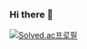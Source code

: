 ### Hi there 👋

[![Solved.ac프로필](http://mazassumnida.wtf/api/v2/generate_badge?boj={handle})](https://solved.ac/0cookieboy0)

<!--
**pokycookie/pokycookie** is a ✨ _special_ ✨ repository because its `README.md` (this file) appears on your GitHub profile.

Here are some ideas to get you started:

- 🔭 I’m currently working on ...
- 🌱 I’m currently learning ...
- 👯 I’m looking to collaborate on ...
- 🤔 I’m looking for help with ...
- 💬 Ask me about ...
- 📫 How to reach me: ...
- 😄 Pronouns: ...
- ⚡ Fun fact: ...
-->
